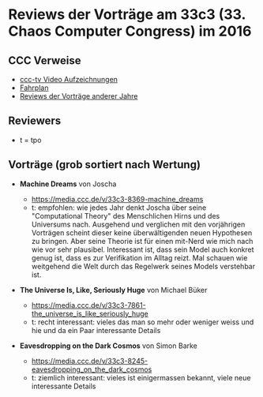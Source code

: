 # Reviews der Vorträge am 33c3 (33. Chaos Computer Congress) im 2016

CCC Verweise
------------
* [ccc-tv Video Aufzeichnungen](https://media.ccc.de/c/33c3)
* [Fahrplan](https://fahrplan.events.ccc.de/congress/2016/Fahrplan/)
* [Reviews der Vorträge anderer Jahre](https://github.com/tpo/31c3_talks_annotations/blob/master/README.md)

Reviewers
---------

* t = tpo

Vorträge (grob sortiert nach Wertung)
-------------------------------------

*   __Machine Dreams__ von Joscha
    * https://media.ccc.de/v/33c3-8369-machine_dreams
    * t: empfohlen: wie jedes Jahr denkt Joscha über seine "Computational Theory" des Menschlichen Hirns und des Universums nach. Ausgehend und verglichen mit den vorjährigen Vorträgen scheint dieser keine überwältigenden neuen Hypothesen zu bringen. Aber seine Theorie ist für einen mit-Nerd wie mich nach wie vor sehr plausibel. Interessant ist, dass sein Model auch konkret genug ist, dass es zur Verifikation im Alltag reizt. Mal schauen wie weitgehend die Welt durch das Regelwerk seines Models verstehbar ist.

*   __The Universe Is, Like, Seriously Huge__ von Michael Büker 
    * https://media.ccc.de/v/33c3-7861-the_universe_is_like_seriously_huge
    * t: recht interessant: vieles das man so mehr oder weniger weiss und hie und da ein Paar interessante Details

*   __Eavesdropping on the Dark Cosmos__ von Simon Barke 
    * https://media.ccc.de/v/33c3-8245-eavesdropping_on_the_dark_cosmos
    * t: ziemlich interessant: vieles ist einigermassen bekannt, viele neue interessante Details
